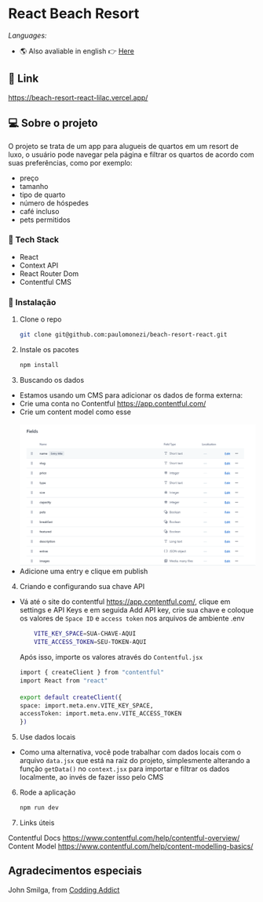 # React Beach Resort

_Languages:_
<br>

- 🌎 Also avaliable in english 👉 [Here](https://github.com/paulomonezi/beach-resort-react/blob/main/README.md)

## 🔗 Link
https://beach-resort-react-lilac.vercel.app/

## 💻 Sobre o projeto

O projeto se trata de um app para alugueis de quartos em um resort de luxo, o usuário pode navegar pela página e filtrar os quartos de acordo com suas preferências, como por exemplo:

- preço
- tamanho
- tipo de quarto
- número de hóspedes
- café incluso
- pets permitidos

### 🧰 Tech Stack

- React
- Context API
- React Router Dom
- Contentful CMS
  <br>

### 🔌 Instalação

1. Clone o repo
   ```sh
   git clone git@github.com:paulomonezi/beach-resort-react.git
   ```
2. Instale os pacotes

   ```sh
   npm install
   ```

3. Buscando os dados
   <br>

- Estamos usando um CMS para adicionar os dados de forma externa:
- Crie uma conta no Contentful https://app.contentful.com/
- Crie um content model como esse
  <br><br>
![Alt text](image.png)
  <br>
- Adicione uma entry e clique em publish
  <br>

4. Criando e configurando sua chave API

- Vá até o site do contentful https://app.contentful.com/, clique em settings e API Keys e em seguida Add API key, crie sua chave e coloque os valores de `Space ID` e `access token` nos arquivos de ambiente .env

  ```sh
      VITE_KEY_SPACE=SUA-CHAVE-AQUI
      VITE_ACCESS_TOKEN=SEU-TOKEN-AQUI
  ```
  Após isso, importe os valores através do `Contentful.jsx`
    ```sh
    import { createClient } from "contentful"
    import React from "react"

    export default createClient({
    space: import.meta.env.VITE_KEY_SPACE,
    accessToken: import.meta.env.VITE_ACCESS_TOKEN
    })

  ```

5. Use dados locais

- Como uma alternativa, você pode trabalhar com dados locais com o arquivo `data.jsx` que está na raiz do projeto, simplesmente alterando a função `getData()` no `context.jsx` para importar e filtrar os dados localmente, ao invés de fazer isso pelo CMS

6. Rode a aplicação

   ```sh
   npm run dev
   ```

7. Links úteis

Contentful Docs https://www.contentful.com/help/contentful-overview/
<br>
Content Model https://www.contentful.com/help/content-modelling-basics/
<br>

## Agradecimentos especiais
John Smilga, from [Codding Addict](https://www.youtube.com/c/CodingAddict)